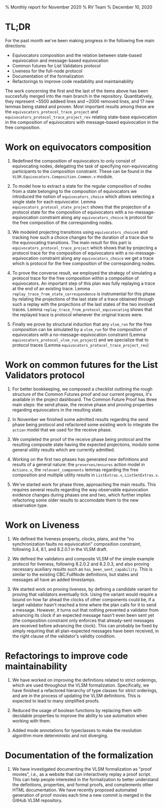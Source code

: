 % Monthly report for November 2020
% RV Team
% December 10, 2020

# TL;DR

For the past month we've been making progress in the following five main directions:

* Equivocators composition and the relation between state-based equivocation and message-based equivocation
* Common futures for List Validators protocol
* Liveness for the full-node protocol
* Documentation of the formalization
* Refactorings to improve code readability and maintainability

The work concerning the first and the last of the items above has been succesfully merged into the main branch in the repository. Quantitatively, they represent ~5500 addeed lines and ~2000 removed lines, and 17 new lemmas being stated and proven. Most important results among these are the `equivocators_protocol_trace_project` and `equivocators_protocol_trace_project_rev` relating state-base equivocation in the composition of equivocators with message-based equivocation in the free composition.

# Work on equivocators composition

1. Redefined the composition of equivocators to only consist of equivocating nodes, delegating the task of specifying non-equivocating participants to the composition constraint. These can be found in the `VLSM.Equivocators.Composition.Common.v` module.

1. To model how to extract a state for the regular composition of nodes from a state belonging to the composition of equivocators we introduced the notion of `equivocators_choice` which allows selecting a single state for each equivocator. Lemma `equivocators_protocol_state_project` shows that the projection of a protocol state for the composition of equivocators with a no-message-equivocation constraint along any `equivocators_choice` is protocol for the free composition of the corresponding nodes.

1. We modeled projecting transitions using `equivocators_choice`s and tracking how such a choice changes for the duration of a trace due to the equivocating transitions. The main result for this part is `equivocators_protocol_trace_project` which shows that by projecting a protocol trace for the composition of equivocators with a no-message-equivocation constraint along any `equivocators_choice` we get a trace which is protocol for the free composition of the corresponding nodes.

1. To prove the converse result, we employed the strategy of simulating a protocol trace for the free composition within a composition of equivocators. An important step of this plan was fully replaying a trace at the end of an existing trace. Lemma `replay_trace_from_state_correspondence` is instrumental for this phase by relating the projections of the last state of a trace obtained through such a replay with the projections of the last states of the two involved traces. Lemma `replay_trace_from_protocol_equivocating` shows that the replayed trace is protocol whenever the original traces were.

1. Finally we prove by structural induction that any `vlsm_run` for the free composition can be simulated by a `vlsm_run` for the composition of equivocators with a no-message-equivocation constraint (Lemma `equivocators_protocol_vlsm_run_project`) and we specialize that to protocol traces (Lemma `equivocators_protocol_trace_project_rev`)

# Work on common futures for the List Validators protocol

1. For better bookkeeping, we composed a checklist outlining the rough structure of the Common Futures proof and our current progress, it's available in the project dashboard. The Common Future Proof has three main steps: the send phase, the receive phase and proving properties regarding equivocators in the resulting state. 

1. In November we finished some admitted results regarding the send phase being protocol and refactored some existing work to integrate the `action` model that we used for the receive phase.

1. We completed the proof of the receive phase being protocol and the resulting composite state having the expected projections, modulo some general utility results which are currently admitted. 

1. Working on the first two phases has generated new definitions and results of a general nature: the `preserves/ensures` action model in `Actions.v`, the `relevant_components` lemmas regarding the free composition and multiple utility results in `ListExtras.v`, `ListSetExtras.v`. 

1. We've started work for phase three, approaching the main results. This requires several results regarding the way observable equivocation evidence changes during phases one and two, which further implies refactoring some older results to accomodate them to the new observation type. 

# Work on Liveness

1. We defined the liveness property, clocks, plans, and the "no synchronization faults no equivocation" composition constraint, following 3.4, 8.1, and 8.2.0.1 in the VLSM draft.

1. We defined the validators and composite VLSM of the simple example protocol for liveness, following 8.2.0.2 and 8.2.0.3, and also proving necessary auxiliary results such as `has_been_sent_capability`. This is similar to the existing CBC.FullNode definitions, but states and messages all have an added timestamps.

1. We started work on proving liveness, by defining a candidate variant for
   proving that validators eventually tick. Using the variant would require
a bound on how far ahead the clocks of other components could be, if a target
validator hasn't reached a time where the plan calls for it to send a message.
However, it turns out that nothing prevented a validator from advancing its
clock if an expected message hasn't even been sent yet (the composition constraint
only enforces that already-sent messages are received before advancing the clock).
This can probably be fixed by simply requiring that all plan-expected messages
have been received, in the right clause of the validator's validity condition.

# Refactorings to improve code maintainability

1. We have worked on improving the definitions related to strict orderings, which are used throughout the VLSM formalization. Specifically, we have finished a refactored hierarchy of type classes for strict orderings, and are in the process of updating the VLSM definitions. This is expected to lead to many simplified proofs.

1. Reduced the usage of boolean functions by replacing them with decidable properties to improve the ability to use automation when working with them.

1. Added mode annotations for typeclasses to make the resolution algorithm more deterministic and not diverging.

# Documentation of the formalization

1. We have investigated documenting the VLSM formalization as "proof movies", i.e., as a website that can interactively replay a proof script. This can help people interested in the formalization to better understand the definitions, properties, and formal proofs, and complements other HTML documentation. We have recently proposed automated generation of proof movies each time a new commit is merged in the GitHub VLSM repository.
